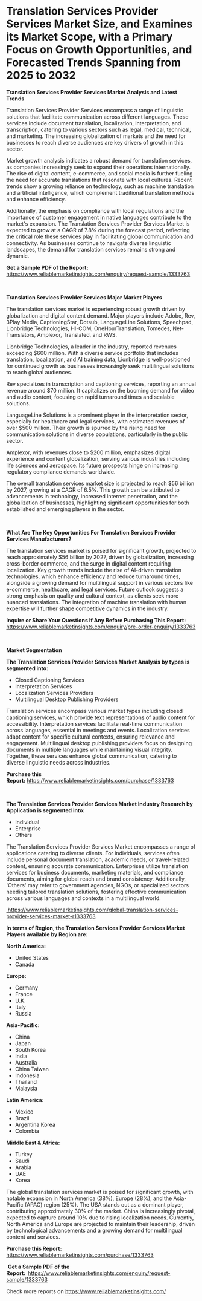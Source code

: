 <p><h1>Translation Services Provider Services Market Size, and Examines its Market Scope, with a Primary Focus on Growth Opportunities, and Forecasted Trends Spanning from 2025 to 2032</h1></p><p><strong>Translation Services Provider Services Market Analysis and Latest Trends</strong></p>
<p><p>Translation Services Provider Services encompass a range of linguistic solutions that facilitate communication across different languages. These services include document translation, localization, interpretation, and transcription, catering to various sectors such as legal, medical, technical, and marketing. The increasing globalization of markets and the need for businesses to reach diverse audiences are key drivers of growth in this sector.</p><p>Market growth analysis indicates a robust demand for translation services, as companies increasingly seek to expand their operations internationally. The rise of digital content, e-commerce, and social media is further fueling the need for accurate translations that resonate with local cultures. Recent trends show a growing reliance on technology, such as machine translation and artificial intelligence, which complement traditional translation methods and enhance efficiency.</p><p>Additionally, the emphasis on compliance with local regulations and the importance of customer engagement in native languages contribute to the market's expansion. The Translation Services Provider Services Market is expected to grow at a CAGR of 7.8% during the forecast period, reflecting the critical role these services play in facilitating global communication and connectivity. As businesses continue to navigate diverse linguistic landscapes, the demand for translation services remains strong and dynamic.</p></p>
<p><strong>Get a Sample PDF of the Report:&nbsp;</strong> <a href="https://www.reliablemarketinsights.com/enquiry/request-sample/1333763?utm_campaign=2888&utm_medium=2&utm_source=Github&utm_content=ia&utm_term=24032025&utm_id=translation-services-provider-services">https://www.reliablemarketinsights.com/enquiry/request-sample/1333763</a></p>
<p>&nbsp;</p>
<p><strong>Translation Services Provider Services Major Market Players</strong></p>
<p><p>The translation services market is experiencing robust growth driven by globalization and digital content demand. Major players include Adobe, Rev, 3Play Media, CaptioningStar, Dotsub, LanguageLine Solutions, Speechpad, Lionbridge Technologies, HI-COM, OneHourTranslation, Tomedes, Net-Translators, Amplexor, Translated, and RWS.</p><p>Lionbridge Technologies, a leader in the industry, reported revenues exceeding $600 million. With a diverse service portfolio that includes translation, localization, and AI training data, Lionbridge is well-positioned for continued growth as businesses increasingly seek multilingual solutions to reach global audiences.</p><p>Rev specializes in transcription and captioning services, reporting an annual revenue around $70 million. It capitalizes on the booming demand for video and audio content, focusing on rapid turnaround times and scalable solutions.</p><p>LanguageLine Solutions is a prominent player in the interpretation sector, especially for healthcare and legal services, with estimated revenues of over $500 million. Their growth is spurred by the rising need for communication solutions in diverse populations, particularly in the public sector.</p><p>Amplexor, with revenues close to $200 million, emphasizes digital experience and content globalization, serving various industries including life sciences and aerospace. Its future prospects hinge on increasing regulatory compliance demands worldwide.</p><p>The overall translation services market size is projected to reach $56 billion by 2027, growing at a CAGR of 6.5%. This growth can be attributed to advancements in technology, increased internet penetration, and the globalization of businesses, highlighting significant opportunities for both established and emerging players in the sector.</p></p>
<p>&nbsp;</p>
<p><strong>What Are The Key Opportunities For Translation Services Provider Services Manufacturers?</strong></p>
<p><p>The translation services market is poised for significant growth, projected to reach approximately $56 billion by 2027, driven by globalization, increasing cross-border commerce, and the surge in digital content requiring localization. Key growth trends include the rise of AI-driven translation technologies, which enhance efficiency and reduce turnaround times, alongside a growing demand for multilingual support in various sectors like e-commerce, healthcare, and legal services. Future outlook suggests a strong emphasis on quality and cultural context, as clients seek more nuanced translations. The integration of machine translation with human expertise will further shape competitive dynamics in the industry.</p></p>
<p><strong>Inquire or Share Your Questions If Any Before Purchasing This Report:</strong> <a href="https://www.reliablemarketinsights.com/enquiry/pre-order-enquiry/1333763?utm_campaign=2888&utm_medium=2&utm_source=Github&utm_content=ia&utm_term=24032025&utm_id=translation-services-provider-services">https://www.reliablemarketinsights.com/enquiry/pre-order-enquiry/1333763</a></p>
<p>&nbsp;</p>
<p><strong>Market Segmentation</strong></p>
<p><strong>The Translation Services Provider Services Market Analysis by types is segmented into:</strong></p>
<p><ul><li>Closed Captioning Services</li><li>Interpretation Services</li><li>Localization Services Providers</li><li>Multilingual Desktop Publishing Providers</li></ul></p>
<p><p>Translation services encompass various market types including closed captioning services, which provide text representations of audio content for accessibility. Interpretation services facilitate real-time communication across languages, essential in meetings and events. Localization services adapt content for specific cultural contexts, ensuring relevance and engagement. Multilingual desktop publishing providers focus on designing documents in multiple languages while maintaining visual integrity. Together, these services enhance global communication, catering to diverse linguistic needs across industries.</p></p>
<p><strong>Purchase this Report:&nbsp;</strong><a href="https://www.reliablemarketinsights.com/purchase/1333763?utm_campaign=2888&utm_medium=2&utm_source=Github&utm_content=ia&utm_term=24032025&utm_id=translation-services-provider-services">https://www.reliablemarketinsights.com/purchase/1333763</a></p>
<p>&nbsp;</p>
<p><strong>The Translation Services Provider Services Market Industry Research by Application is segmented into:</strong></p>
<p><ul><li>Individual</li><li>Enterprise</li><li>Others</li></ul></p>
<p><p>The Translation Services Provider Services Market encompasses a range of applications catering to diverse clients. For individuals, services often include personal document translation, academic needs, or travel-related content, ensuring accurate communication. Enterprises utilize translation services for business documents, marketing materials, and compliance documents, aiming for global reach and brand consistency. Additionally, 'Others' may refer to government agencies, NGOs, or specialized sectors needing tailored translation solutions, fostering effective communication across various languages and contexts in a multilingual world.</p></p>
<p><a href="https://www.reliablemarketinsights.com/global-translation-services-provider-services-market-r1333763?utm_campaign=2888&utm_medium=2&utm_source=Github&utm_content=ia&utm_term=24032025&utm_id=translation-services-provider-services">&nbsp;https://www.reliablemarketinsights.com/global-translation-services-provider-services-market-r1333763</a></p>
<p><strong>In terms of Region, the Translation Services Provider Services Market Players available by Region are:</strong></p>
<p>
    <p> <strong> North America: </strong>
        <ul>
            <li>United States</li>
            <li>Canada</li>
        </ul>
        </p> 
    <p> <strong> Europe: </strong>
        <ul>
            <li>Germany</li>
            <li>France</li>
            <li>U.K.</li>
            <li>Italy</li>
            <li>Russia</li>
        </ul>
        </p> 
    <p> <strong> Asia-Pacific: </strong>
        <ul>
            <li>China</li>
            <li>Japan</li>
            <li>South Korea</li>
            <li>India</li>
            <li>Australia</li>
            <li>China Taiwan</li>
            <li>Indonesia</li>
            <li>Thailand</li>
            <li>Malaysia</li>
        </ul>
        </p> 
    <p> <strong> Latin America: </strong>
        <ul>
            <li>Mexico</li>
            <li>Brazil</li>
            <li>Argentina Korea</li>
            <li>Colombia</li>
        </ul>
        </p> 
    <p> <strong> Middle East & Africa: </strong>
        <ul>
            <li>Turkey</li>
            <li>Saudi</li>
            <li>Arabia</li>
            <li>UAE</li>
            <li>Korea</li>
        </ul>
    </p>
    </p>
<p><p>The global translation services market is poised for significant growth, with notable expansion in North America (38%), Europe (28%), and the Asia-Pacific (APAC) region (25%). The USA stands out as a dominant player, contributing approximately 30% of the market. China is increasingly pivotal, expected to capture around 10% due to rising localization needs. Currently, North America and Europe are projected to maintain their leadership, driven by technological advancements and a growing demand for multilingual content and services.</p></p>
<p><strong>Purchase this Report: </strong><a href="https://www.reliablemarketinsights.com/purchase/1333763?utm_campaign=2888&utm_medium=2&utm_source=Github&utm_content=ia&utm_term=24032025&utm_id=translation-services-provider-services">https://www.reliablemarketinsights.com/purchase/1333763</a></p>
<p>&nbsp;<strong>Get a Sample PDF of the Report:&nbsp;&nbsp;</strong><a href="https://www.reliablemarketinsights.com/enquiry/request-sample/1333763?utm_campaign=2888&utm_medium=2&utm_source=Github&utm_content=ia&utm_term=24032025&utm_id=translation-services-provider-services">https://www.reliablemarketinsights.com/enquiry/request-sample/1333763</a></p>
<p><strong></strong></p>
<p>Check more reports on <a href="https://www.reliablemarketinsights.com/?utm_campaign=2888&utm_medium=2&utm_source=Github&utm_content=ia&utm_term=24032025&utm_id=translation-services-provider-services">https://www.reliablemarketinsights.com/</a></p>